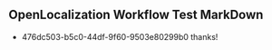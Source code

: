 ## OpenLocalization Workflow Test MarkDown
* 476dc503-b5c0-44df-9f60-9503e80299b0 thanks!

<!--HONumber=Jul16_HO2-->


